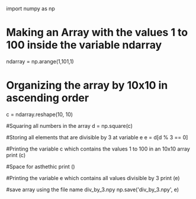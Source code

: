 import numpy as np

# Making an Array with the values 1 to 100 inside the variable ndarray
ndarray = np.arange(1,101,1)

# Organizing the array by 10x10 in ascending order
c = ndarray.reshape(10, 10)

#Squaring all numbers in the array
d = np.square(c)

#Storing all elements that are divisible by 3 at variable e
e = d[d % 3 == 0]

#Printing the variable c which contains the values 1 to 100 in an 10x10 array
print (c)

#Space for asthethic 
print ()

#Printing the variable e which contains all values divisible by 3
print (e)

#save array using the file name div_by_3.npy
np.save('div_by_3.npy', e)
